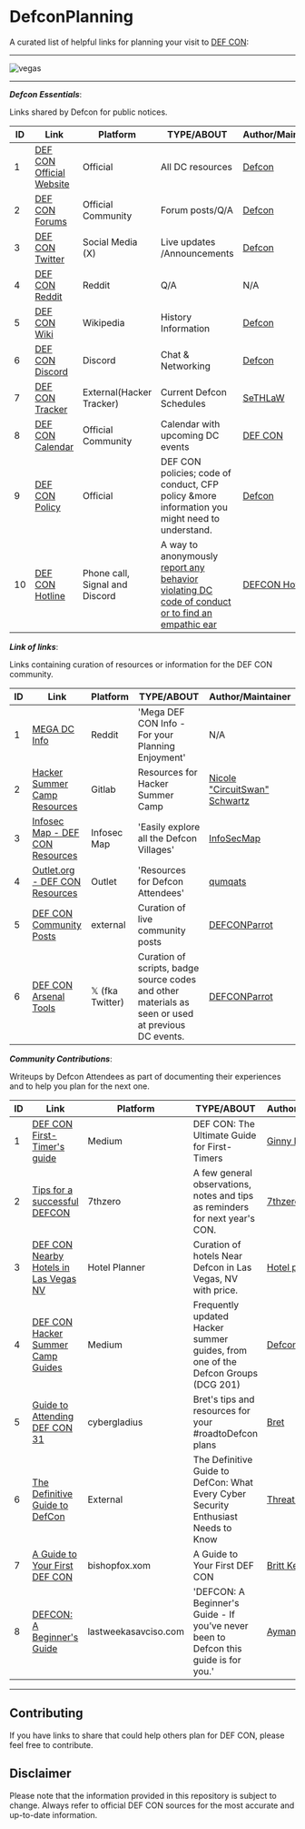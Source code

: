 # DefconPlanning

A curated list of helpful links for planning your visit to [DEF CON](www.defcon.org):
___
![vegas](https://github.com/DefconParrot/DefconPlanning/assets/30528167/743c9e5d-7dcb-462f-815e-82d8274e2b1a)
___

**_Defcon Essentials_**:

Links shared by Defcon for public notices.

|ID | Link | Platform | TYPE/ABOUT | Author/Maintainer |
|---|------|----------|------------|-------------------|
| 1 | [DEF CON Official Website](https://www.defcon.org/) | Official | All DC resources | [Defcon](#) |
| 2 | [DEF CON Forums](https://forum.defcon.org/) | Official Community | Forum posts/Q/A | [Defcon](#) |
| 3 | [DEF CON Twitter](https://twitter.com/defcon) | Social Media (X) | Live updates /Announcements | [Defcon](#) |
| 4 | [DEF CON Reddit](https://www.reddit.com/r/Defcon/) | Reddit | Q/A | N/A |
| 5 | [DEF CON Wiki](https://en.wikipedia.org/wiki/DEF_CON) | Wikipedia | History Information | [Defcon](#) |
| 6 | [DEF CON Discord](https://discord.com/invite/defcon) | Discord | Chat & Networking | [Defcon](#) |
| 7 | [DEF CON Tracker](https://hackertracker.app/) | External(Hacker Tracker) | Current Defcon Schedules | [SeTHLaW](https://twitter.com/sethlaw) |
| 8| [DEF CON Calendar](https://forum.defcon.org/calendar) | Official Community | Calendar with upcoming DC events | [DEF CON](#) |
| 9| [DEF CON Policy](https://defcon.org/html/links/dc-policy.html) | Official | DEF CON policies; code of conduct, CFP policy &more information you might need to understand. |[Defcon](#) |
|10| [DEF CON Hotline](https://twitter.com/defcon/status/1154161047865122816) | Phone call, Signal and Discord | A way to anonymously [report any behavior violating DC code of conduct or to find an empathic ear](https://www.threads.net/@defconparrot/post/Cu_rTOjgzYL) | [DEFCON Hotline](https://twitter.com/DefconHotline) |

**_Link of links_**:

Links containing curation of resources or information for the DEF CON community.

|ID | Link | Platform | TYPE/ABOUT | Author/Maintainer |
|---|------|----------|------------|-------------------|
| 1 | [MEGA DC Info](https://www.reddit.com/r/Defcon/comments/tx7tg2/mega_def_con_info_for_your_planning_enjoyment/) | Reddit | 'Mega DEF CON Info - For your Planning Enjoyment' | N/A | 
| 2 | [Hacker Summer Camp Resources](https://gitlab.com/CircuitSwan/hacker-con-birds-of-a-feather/-/blob/master/2023/hacker-summer-camp-read-me.md) | Gitlab | Resources for Hacker Summer Camp | [Nicole "CircuitSwan" Schwartz](https://twitter.com/CircuitSwan) |
| 3 | [Infosec Map - DEF CON Resources](https://twitter.com/CircuitSwan) | Infosec Map | 'Easily explore all the Defcon Villages' | [InfoSecMap](https://twitter.com/InfoSecMap) |
| 4 | [Outlet.org - DEF CON Resources](https://defcon.outel.org/dcwp/) | Outlet | 'Resources for Defcon Attendees' | [qumqats](https://twitter.com/qumqats) |
| 5 | [DEF CON Community Posts](https://linktr.ee/defconparrot) | external |  Curation of live community posts | [DEFCONParrot](https://twitter.com/DefconParrot) |
| 6 | [DEF CON Arsenal Tools](https://twitter.com/DCArsenalTools) | 𝕏 (fka Twitter) | Curation of scripts, badge source codes and other materials as seen or used at previous DC events. | [DEFCONParrot](https://twitter.com/DefconParrot) |

**_Community Contributions_**:

Writeups by Defcon Attendees as part of documenting their experiences and to help you plan for the next one. 

|ID | Link | Platform | TYPE/ABOUT | Author/Maintainer |
|---|------|----------|------------|-------------------|
| 1 | [DEF CON First-Timer's guide](https://ginnyfahs.medium.com/def-con-the-ultimate-guide-for-first-timers-516b6ffda705) | Medium | DEF CON: The Ultimate Guide for First-Timers | [Ginny Fahs](#) |
| 2 | [Tips for a successful DEFCON](https://7thzero.com/blog/tips-successful-defcon) | 7thzero|  A few general observations, notes and tips as reminders for next year's CON. | [7thzero](https://7thzero.com) |
| 3 | [DEF CON Nearby Hotels in Las Vegas NV](https://www.hotelplanner.com/Event-Hotels/368842-For-DEF-CON-August-10-2023-in-Las-Vegas-NV#dir-bar) | Hotel Planner | Curation of hotels Near Defcon in Las Vegas, NV with price. | [Hotel planner](https://www.hotelplanner.com) |
| 4 | [DEF CON Hacker Summer Camp Guides](https://defcon201.medium.com/hacker-double-summer-2022-guides-part-twelve-defcon-30-df47c03e4abb) |Medium | Frequently updated Hacker summer guides, from one of the Defcon Groups (DCG 201) | [Defcon Group 201](https://twitter.com/defcon201nj) |
| 5 | [Guide to Attending DEF CON 31](https://cybergladius.com/guide-to-attending-def-con-31/) | cybergladius | Bret's tips and resources for your #roadtoDefcon plans | [Bret](https://cybergladius.social/@CyberGladius) |
| 6 | [The Definitive Guide to DefCon](https://www.threatkey.com/resource/the-definitive-guide-to-defcon-what-every-cyber-security-enthusiast-needs-to-know) | External | The Definitive Guide to DefCon: What Every Cyber Security Enthusiast Needs to Know | [Threatkey](https://www.threatkey.com/company/about) |
| 7 | [A Guide to Your First DEF CON ](https://bishopfox.com/blog/first-defcon-guide) | bishopfox.xom |  A Guide to Your First DEF CON  | [Britt Kemp](https://bishopfox.com/authors/britt-kemp) |
| 8 | [DEFCON: A Beginner's Guide](https://www.lastweekasavciso.com/p/a-guide-to-defcon-hacker-conference) | lastweekasavciso.com | 'DEFCON: A Beginner's Guide - If you’ve never been to Defcon this guide is for you.' | [Ayman Elsawah](https://bio.link/coffeewithayman) |

___
## Contributing

If you have links to share that could help others plan for DEF CON, please feel free to contribute.

## Disclaimer

Please note that the information provided in this repository is subject to change. Always refer to official DEF CON sources for the most accurate and up-to-date information.
